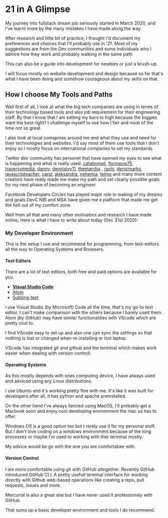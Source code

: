# 21 in A Glimpse

My journey into fullstack dream job seriously started in March 2020, and I've learnt more by the many mistakes I have made along the way.

After research and little bit of practice, I thought I'd document my preferences and choices that I'll probably use in '21. Most of my suggestions are from the Dev communities and some individuals who I admire how they work and probably walking in the same path.

This can also be a guide into development for newbies or just a brush-up.

I will focus mostly on website development and design because so far that's what I have been doing and somehow courageous about my skills on that.

## How I choose My Tools and Paths

Well first of all, I look at what the big tech companies are using in terms of their technology based tools and also job requirement for their engineering staff. By that I know that I am setting my bars to high because the biggies want the best right? I challenge myself to see how I fair and most of the time not so great.

I also look at local comapnies around me and what they use and need for their technologies and websites. I'd say most of them use tools that I don't enjoy so I mostly focus on international companies to set my standards.

Twitter dev community has personel that have opened my eyes to see what is happening and what is really used. [catalinmpit](https://twitter.com/catalinmpit), [florinpop75](https://twitter.com/florinpop1705), [traversymedia](https://twitter.com/traversymedia), [danny](https://twitter.com/DThompsonDev), [dennisivy11](https://twitter.com/dennisivy11), [themarcba](https://twitter.com/themarcba) , [ravin](https://twitter.com/ravinwashere), [denicmarko](https://twitter.com/denicmarko), [javascripteacher](https://twitter.com/javascriptual), [carol](https://twitter.com/CarlaNotarobot), [aleksandra](https://twitter.com/aleksandrasays), [nehemia](https://twitter.com/NehemiahKiv), [telmo](https://twitter.com/telmo) and many more content creators have really made me make my path and set clearly possible goals for my next phase of becoming an engineer.

Facebook Developers Circles has played major role in making of my dreams and goals DevC NBI and MSA have given me a platform that made me get the hell out of my comfort zone.

Well from all that and many other motivators and research I have made online, Here is what I have to write about today (Dec 31st 2020):

### My Developer Environment

This is the setup I use and recommend for programming, from text-editors all the way to Operating Systems and Browsers.

#### Text Editors

There are a lot of text editors, both free and paid options are available for you.

- [**Visual Studio Code**](https://code.visualstudio.com/)
- [Atom](https://atom.io/)
- [Sublime text](https://www.sublimetext.com/)

I use Visual Studio (by Microsoft) Code all the time, that's my go-to text editor. I can't make comparison with the others because I barely used them. Atom (by GitHub) may have similar functionalities with VScode which are pretty cool to.

I find VScode easy to set up and also one can sync the settings so that nothing is lost or changed when re-installing or lost laptop.

VScode has integrated git and github and the terminal which makes work easier when dealing with version controll.


#### Operating Systems

As this mostly depends with ones computing device, I have always used and adviced using any Linux distributions.

I use Ubuntu and it's working pretty fine with me. It's like it was built for developers after all, it has python and apache preinstalled.

On the other hand I've always fancied using MacOS, I'll probably get a Macbook soon and enjoy cool developing environment the mac os has to offer.

Windows OS is a good option too but I rarely use it for my personal stuff. But I don't love coding on a windows environment because of the long processes or maybe I'm used to working with ther terminal mostly.

My advice would be go with the one you are comfortabke with.


#### Version Control

I am more comfortable using git with GitHub altogether. Recently GitHub introduced GitHub CLI. A pretty usefull terminal interface for working directly with Github web-based operations like creating a repo, pull requests, issues and more.

Mercurial is also a great one but I have never used it professionaly with GitHub.


That sums up a basic developer environment and tools I do recommend.